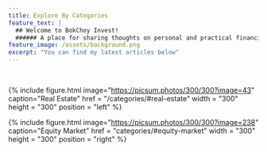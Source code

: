 ```yaml
---
title: Explore By Categories
feature_text: |
  ## Welcome to BokChoy Invest!
  ###### A place for sharing thoughts on personal and practical financial questions 
feature_image: /assets/background.png
excerpt: "You can find my latest articles below"
---
```

<br>

{% include figure.html image="https://picsum.photos/300/300?image=43" caption="Real Estate" href = "/categories/#real-estate" width = "300" height = "300" position = "left" %}

{% include figure.html image="https://picsum.photos/300/300?image=238" caption="Equity Market" href = "categories/#equity-market" width = "300" height = "300" position = "right" %}

